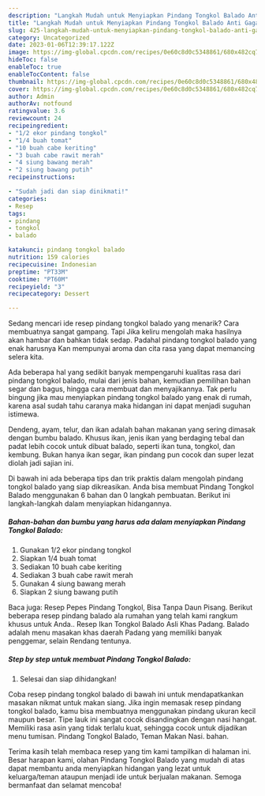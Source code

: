 ```yaml
---
description: "Langkah Mudah untuk Menyiapkan Pindang Tongkol Balado Anti Gagal"
title: "Langkah Mudah untuk Menyiapkan Pindang Tongkol Balado Anti Gagal"
slug: 425-langkah-mudah-untuk-menyiapkan-pindang-tongkol-balado-anti-gagal
category: Uncategorized
date: 2023-01-06T12:39:17.122Z
image: https://img-global.cpcdn.com/recipes/0e60c8d0c5348861/680x482cq70/pindang-tongkol-balado-foto-resep-utama.jpg
hideToc: false
enableToc: true
enableTocContent: false
thumbnail: https://img-global.cpcdn.com/recipes/0e60c8d0c5348861/680x482cq70/pindang-tongkol-balado-foto-resep-utama.jpg
cover: https://img-global.cpcdn.com/recipes/0e60c8d0c5348861/680x482cq70/pindang-tongkol-balado-foto-resep-utama.jpg
author: Admin
authorAv: notfound
ratingvalue: 3.6
reviewcount: 24
recipeingredient:
- "1/2 ekor pindang tongkol"
- "1/4 buah tomat"
- "10 buah cabe keriting"
- "3 buah cabe rawit merah"
- "4 siung bawang merah"
- "2 siung bawang putih"
recipeinstructions:

- "Sudah jadi dan siap dinikmati!"
categories:
- Resep
tags:
- pindang
- tongkol
- balado

katakunci: pindang tongkol balado 
nutrition: 159 calories
recipecuisine: Indonesian
preptime: "PT33M"
cooktime: "PT60M"
recipeyield: "3"
recipecategory: Dessert

---
```



Sedang mencari ide resep pindang tongkol balado yang menarik? Cara membuatnya sangat gampang. Tapi Jika keliru mengolah maka hasilnya akan hambar dan bahkan tidak sedap. Padahal pindang tongkol balado yang enak harusnya Kan mempunyai aroma dan cita rasa yang dapat memancing selera kita.


Ada beberapa hal yang sedikit banyak mempengaruhi kualitas rasa dari pindang tongkol balado, mulai dari jenis bahan, kemudian pemilihan bahan segar dan bagus, hingga cara membuat dan menyajikannya. Tak perlu bingung jika mau menyiapkan pindang tongkol balado yang enak di rumah, karena asal sudah tahu caranya maka hidangan ini dapat menjadi suguhan istimewa.

Dendeng, ayam, telur, dan ikan adalah bahan makanan yang sering dimasak dengan bumbu balado. Khusus ikan, jenis ikan yang berdaging tebal dan padat lebih cocok untuk dibuat balado, seperti ikan tuna, tongkol, dan kembung. Bukan hanya ikan segar, ikan pindang pun cocok dan super lezat diolah jadi sajian ini.


Di bawah ini ada beberapa tips dan trik praktis dalam mengolah pindang tongkol balado yang siap dikreasikan. Anda bisa membuat Pindang Tongkol Balado menggunakan 6 bahan dan 0 langkah pembuatan. Berikut ini langkah-langkah dalam menyiapkan hidangannya.

<!--inarticleads1-->

##### Bahan-bahan dan bumbu yang harus ada dalam menyiapkan Pindang Tongkol Balado:

1. Gunakan 1/2 ekor pindang tongkol
1. Siapkan 1/4 buah tomat
1. Sediakan 10 buah cabe keriting
1. Sediakan 3 buah cabe rawit merah
1. Gunakan 4 siung bawang merah
1. Siapkan 2 siung bawang putih


Baca juga: Resep Pepes Pindang Tongkol, Bisa Tanpa Daun Pisang. Berikut beberapa resep pindang balado ala rumahan yang telah kami rangkum khusus untuk Anda.. Resep Ikan Tongkol Balado Asli Khas Padang. Balado adalah menu masakan khas daerah Padang yang memiliki banyak penggemar, selain Rendang tentunya. 

<!--inarticleads2-->

##### Step by step untuk membuat Pindang Tongkol Balado:


1. Selesai dan siap dihidangkan!

Coba resep pindang tongkol balado di bawah ini untuk mendapatkankan masakan nikmat untuk makan siang. Jika ingin memasak resep pindang tongkol balado, kamu bisa membuatnya menggunakan pindang ukuran kecil maupun besar. Tipe lauk ini sangat cocok disandingkan dengan nasi hangat. Memiliki rasa asin yang tidak terlalu kuat, sehingga cocok untuk dijadikan menu tumisan. Pindang Tongkol Balado, Teman Makan Nasi. bahan. 

Terima kasih telah membaca resep yang tim kami tampilkan di halaman ini. Besar harapan kami, olahan Pindang Tongkol Balado yang mudah di atas dapat membantu anda menyiapkan hidangan yang lezat untuk keluarga/teman ataupun menjadi ide untuk berjualan makanan. Semoga bermanfaat dan selamat mencoba!
